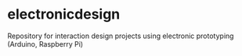 # electronicdesign
Repository for interaction design projects using electronic prototyping (Arduino, Raspberry Pi)
